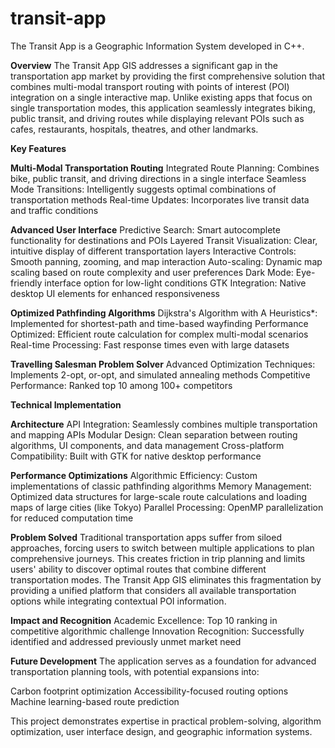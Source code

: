 # transit-app
The Transit App is a Geographic Information System developed in C++.

**Overview**
The Transit App GIS addresses a significant gap in the transportation app market by providing the first comprehensive solution that combines multi-modal transport routing with points of interest (POI) integration on a single interactive map. Unlike existing apps that focus on single transportation modes, this application seamlessly integrates biking, public transit, and driving routes while displaying relevant POIs such as cafes, restaurants, hospitals, theatres, and other landmarks.

**Key Features**

**Multi-Modal Transportation Routing**
Integrated Route Planning: Combines bike, public transit, and driving directions in a single interface
Seamless Mode Transitions: Intelligently suggests optimal combinations of transportation methods
Real-time Updates: Incorporates live transit data and traffic conditions

**Advanced User Interface**
Predictive Search: Smart autocomplete functionality for destinations and POIs
Layered Transit Visualization: Clear, intuitive display of different transportation layers
Interactive Controls: Smooth panning, zooming, and map interaction
Auto-scaling: Dynamic map scaling based on route complexity and user preferences
Dark Mode: Eye-friendly interface option for low-light conditions
GTK Integration: Native desktop UI elements for enhanced responsiveness

**Optimized Pathfinding Algorithms**
Dijkstra's Algorithm with A Heuristics*: Implemented for shortest-path and time-based wayfinding
Performance Optimized: Efficient route calculation for complex multi-modal scenarios
Real-time Processing: Fast response times even with large datasets

**Travelling Salesman Problem Solver**
Advanced Optimization Techniques: Implements 2-opt, or-opt, and simulated annealing methods
Competitive Performance: Ranked top 10 among 100+ competitors


**Technical Implementation**

**Architecture**
API Integration: Seamlessly combines multiple transportation and mapping APIs
Modular Design: Clean separation between routing algorithms, UI components, and data management
Cross-platform Compatibility: Built with GTK for native desktop performance

**Performance Optimizations**
Algorithmic Efficiency: Custom implementations of classic pathfinding algorithms
Memory Management: Optimized data structures for large-scale route calculations and loading maps of large cities (like Tokyo)
Parallel Processing: OpenMP parallelization for reduced computation time

**Problem Solved**
Traditional transportation apps suffer from siloed approaches, forcing users to switch between multiple applications to plan comprehensive journeys. This creates friction in trip planning and limits users' ability to discover optimal routes that combine different transportation modes. The Transit App GIS eliminates this fragmentation by providing a unified platform that considers all available transportation options while integrating contextual POI information.

**Impact and Recognition**
Academic Excellence: Top 10 ranking in competitive algorithmic challenge
Innovation Recognition: Successfully identified and addressed previously unmet market need

**Future Development**
The application serves as a foundation for advanced transportation planning tools, with potential expansions into:

Carbon footprint optimization
Accessibility-focused routing options
Machine learning-based route prediction

This project demonstrates expertise in practical problem-solving, algorithm optimization, user interface design, and geographic information systems.

